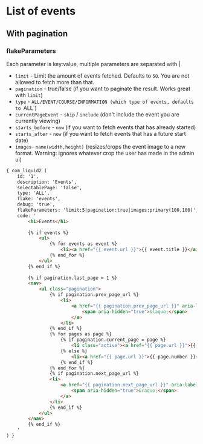 # List of events

## With pagination

### flakeParameters

Each parameter is key:value, multiple parameters are separated with |

* `limit` - Limit the amount of events fetched. Defaults to `50`. You are not allowed to fetch more than that.
* `pagination` - true/false (if you want to paginate the result. Works great with `limit`)
* `type` - `ALL/EVENT/COURSE/INFORMATION (which type of events, defaults to `ALL`)
* `currentPageEvent` - `skip` / `include` (don't include the event you are currently viewing)
* `starts_before`  - `now` (if you want to fetch events that has already started)
* `starts_after`  - `now` (if you want to fetch events that has a future start date)
* `images`- `name(width,height)` (resizes/crops the event image to a new format. Warning: ignores whatever crop the user has made in the admin ui)


```html
{ com_liquid2 (
    id: '1',
    description: 'Events',
    selectablePage: 'false',
    type: 'ALL',
    flake: 'events',
    debug: 'true',
    flakeParameters: 'limit:5|pagination:true|images:primary(100,100)',
    code: '
        <h1>Events</h1>
        
        {% if events %}
            <ul>
                {% for events as event %}
                    <li><a href="{{ event.url }}">{{ event.title }}</a></li>
                {% end_for %}
            </ul>
        {% end_if %}
        
        {% if pagination.last_page > 1 %}
        <nav>
            <ul class="pagination">
                {% if pagination.prev_page_url %}
                    <li>
                        <a href="{{ pagination.prev_page_url }}" aria-label="Previous">
                            <span aria-hidden="true">&laquo;</span>
                        </a>
                    </li>
                {% end_if %}
                {% for pages as page %}
                    {% if pagination.current_page = page %}
                        <li class="active"><a href="{{ page.url }}">{{ page.number }}</a></li>
                    {% else %}
                        <li><a href="{{ page.url }}">{{ page.number }}</a></li>
                    {% end_if %}
                {% end_for %}
                {% if pagination.next_page_url %}
                <li>
                    <a href="{{ pagination.next_page_url }}" aria-label="Next">
                        <span aria-hidden="true">&raquo;</span>
                    </a>
                </li>
                {% end_if %}
            </ul>
        </nav>
        {% end_if %}
    '
) }
```
